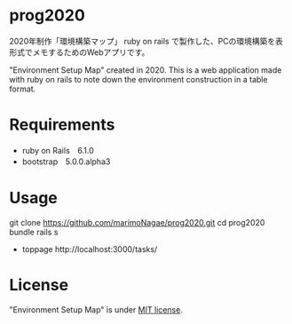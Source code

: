 # prog2020
2020年制作「環境構築マップ」
ruby on rails で製作した、PCの環境構築を表形式でメモするためのWebアプリです。

"Environment Setup Map" created in 2020.
This is a web application made with ruby on rails to note down the environment construction in a table format.

# Requirements
* ruby on Rails　6.1.0
* bootstrap　5.0.0.alpha3

# Usage
git clone https://github.com/marimoNagae/prog2020.git
cd prog2020
bundle
rails s
* toppage http://localhost:3000/tasks/

# License
"Environment Setup Map" is under [MIT license](https://en.wikipedia.org/wiki/MIT_License).
 
